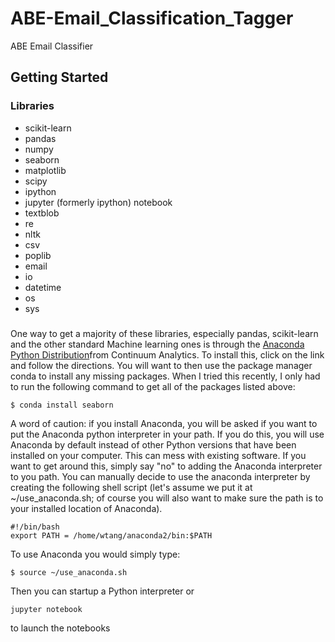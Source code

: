 # ABE-Email_Classification_Tagger

ABE Email Classifier 

## Getting Started 

### Libraries

* scikit-learn
* pandas
* numpy
* seaborn
* matplotlib
* scipy
* ipython
* jupyter (formerly ipython) notebook
* textblob
* re
* nltk
* csv
* poplib
* email
* io
* datetime
* os 
* sys

###

One way to get a majority of these libraries, especially pandas, scikit-learn and the other standard Machine learning ones is through the [Anaconda Python Distribution](https://www.anaconda.com/download/#macos)from Continuum Analytics. To install this, click on the link and follow the directions.  You will want to then use the package manager conda to install any missing packages.  When I tried this recently, I only had to run the following command to get all of the packages listed above:

```shell
$ conda install seaborn
```

A word of caution: if you install Anaconda, you will be asked if you want to put the Anaconda python interpreter in your path.  If you do this, you will use Anaconda by default instead of other Python versions that have been installed on your computer.  This can mess with existing software.  If you want to get around this, simply say "no" to adding the Anaconda interpreter to you path.  You can manually decide to use the anaconda interpreter by creating the following shell script (let's assume we put it at ~/use_anaconda.sh; of course you will also want to make sure the path is to your installed location of Anaconda).


```shell
#!/bin/bash
export PATH = /home/wtang/anaconda2/bin:$PATH
```

To use Anaconda you would simply type: 
```shell
$ source ~/use_anaconda.sh
```
Then you can startup a Python interpreter or 

```shell
jupyter notebook
```
to launch the notebooks